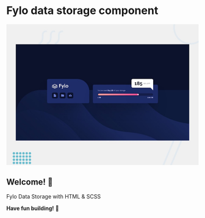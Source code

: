 # Fylo data storage component

![Design preview for the Fylo data storage component coding challenge](./design/desktop-preview.jpg)

## Welcome! 👋

Fylo Data Storage with HTML & SCSS

**Have fun building!** 🚀
